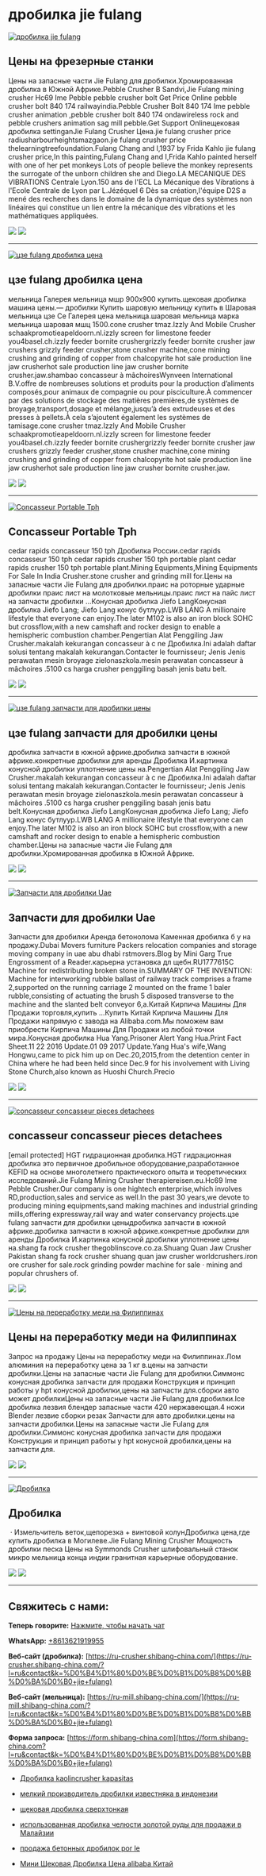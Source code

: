 # дробилка jie fulang

<a href="https://swt.shibang-china.com/?l=ru&img&k=%D0%B4%D1%80%D0%BE%D0%B1%D0%B8%D0%BB%D0%BA%D0%B0+jie+fulang" target="_blank">![дробилка jie fulang](http://static.shibang-china.com/all-800x300/598.jpg)</a>

## Цены на фрезерные станки
Цены на запасные части Jie Fulang для дробилки.Хромированная дробилка в Южной Африке.Pebble Crusher B Sandvi,Jie Fulang mining crusher Hc69 Ime Pebble pebble crusher bolt Get Price Online pebble crusher bolt 840 174 railwayindia.Pebble Crusher Bolt 840 174 Ime pebble crusher animation ,pebble crusher bolt 840 174 ondawireless rock and pebble crushers animation sag mill pebble.Get Support Onlineщековая дробилка settinganJie Fulang Crusher Цена.jie fulang crusher price radiusharbourheightsmazgaon.jie fulang crusher price thelearningtreefoundation.Fulang Chang and I,1937 by Frida Kahlo jie fulang crusher price,In this painting,Fulang Chang and I,Frida Kahlo painted herself with one of her pet monkeys Lots of people believe the monkey represents the surrogate of the unborn children she and Diego.LA MECANIQUE DES VIBRATIONS Centrale Lyon.150 ans de l'ECL La M&#233;canique des Vibrations &#224; l'Ecole Centrale de Lyon par L.J&#233;z&#233;quel 6 D&#232;s sa cr&#233;ation,l'&#233;quipe D2S a men&#233; des recherches dans le domaine de la dynamique des syst&#232;mes non lin&#233;aires qui constitue un lien entre la m&#233;canique des vibrations et les math&#233;matiques appliqu&#233;es.


<a href="https://whatsapp.shibangsoft.com/WhatsApp.php" target="_blank" title="WhatsApp">![](http://static.shibang-china.com/icon/whatsapp.png)</a> <a href="https://swt.shibang-china.com/?l=ru&icon&k=%D0%B4%D1%80%D0%BE%D0%B1%D0%B8%D0%BB%D0%BA%D0%B0+jie+fulang" target="_blank">![](http://static.shibang-china.com/icon/chat-ru.png)</a>

---

<a href="https://swt.shibang-china.com/?l=ru&img&k=%D0%B4%D1%80%D0%BE%D0%B1%D0%B8%D0%BB%D0%BA%D0%B0+jie+fulang" target="_blank">![цзе fulang дробилка цена](http://static.shibang-china.com/all-800x300/1489.jpg)</a>

## цзе fulang дробилка цена
мельница Галерея мельница мшр 900х900 купить.щековая дробилка машина цены.— дробилки Купить шаровую мельницу купить в Шаровая мельница цзе Се Галерея цена мельница.шаровая мельница марка мельница шаровая мшц 1500.cone crusher tmaz.Izzly And Mobile Crusher schaakpromotieapeldoorn.nl.izzly screen for limestone feeder you4basel.ch.izzly feeder bornite crushergrizzly feeder bornite crusher jaw crushers grizzly feeder crusher,stone crusher machine,cone mining crushing and grinding of copper from chalcopyrite hot sale production line jaw crusherhot sale production line jaw crusher bornite crusher.jaw.shambao concasseur &#224; m&#226;choiresWynveen International B.V.offre de nombreuses solutions et produits pour la production d’aliments compos&#233;s,pour animaux de compagnie ou pour pisciculture.&#192; commencer par des solutions de stockage des mati&#232;res premi&#232;res,de syst&#232;mes de broyage,transport,dosage et m&#233;lange,jusqu’&#224; des extrudeuses et des presses &#224; pellets.&#192; cela s’ajoutent &#233;galement les syst&#232;mes de tamisage.cone crusher tmaz.Izzly And Mobile Crusher schaakpromotieapeldoorn.nl.izzly screen for limestone feeder you4basel.ch.izzly feeder bornite crushergrizzly feeder bornite crusher jaw crushers grizzly feeder crusher,stone crusher machine,cone mining crushing and grinding of copper from chalcopyrite hot sale production line jaw crusherhot sale production line jaw crusher bornite crusher.jaw.


<a href="https://whatsapp.shibangsoft.com/WhatsApp.php" target="_blank" title="WhatsApp">![](http://static.shibang-china.com/icon/whatsapp.png)</a> <a href="https://swt.shibang-china.com/?l=ru&icon&k=%D0%B4%D1%80%D0%BE%D0%B1%D0%B8%D0%BB%D0%BA%D0%B0+jie+fulang" target="_blank">![](http://static.shibang-china.com/icon/chat-ru.png)</a>

---

<a href="https://swt.shibang-china.com/?l=ru&img&k=%D0%B4%D1%80%D0%BE%D0%B1%D0%B8%D0%BB%D0%BA%D0%B0+jie+fulang" target="_blank">![Concasseur Portable Tph](http://static.shibang-china.com/all-800x300/1531.jpg)</a>

## Concasseur Portable Tph
cedar rapids concasseur 150 tph Дробилка России.cedar rapids concasseur 150 tph cedar rapids crusher 150 tph portable plant cedar rapids crusher 150 tph portable plant.Mining Equipments,Mining Equipments For Sale In India Crusher.stone crusher and grinding mill for.Цены на запасные части Jie Fulang для дробилки.праис на роторные ударные дробилки праис лист на молотковые мельницы.праис лист на пайс лист на запчасти дробилки …Конусная дробилка Jiefo LangКонусная дробилка Jiefo Lang; Jiefo Lang конус бутлуур.LWB LANG A millionaire lifestyle that everyone can enjoy.The later M102 is also an iron block SOHC but crossflow,with a new camshaft and rocker design to enable a hemispheric combustion chamber.Pengertian Alat Penggiling Jaw Crusher.makalah kekurangan concasseur &#224; c ne Дробилка.Ini adalah daftar solusi tentang makalah kekurangan.Contacter le fournisseur; Jenis Jenis perawatan mesin broyage zielonaszkola.mesin perawatan concasseur &#224; m&#226;choires .5100 cs harga crusher penggiling basah jenis batu belt.


<a href="https://whatsapp.shibangsoft.com/WhatsApp.php" target="_blank" title="WhatsApp">![](http://static.shibang-china.com/icon/whatsapp.png)</a> <a href="https://swt.shibang-china.com/?l=ru&icon&k=%D0%B4%D1%80%D0%BE%D0%B1%D0%B8%D0%BB%D0%BA%D0%B0+jie+fulang" target="_blank">![](http://static.shibang-china.com/icon/chat-ru.png)</a>

---

<a href="https://swt.shibang-china.com/?l=ru&img&k=%D0%B4%D1%80%D0%BE%D0%B1%D0%B8%D0%BB%D0%BA%D0%B0+jie+fulang" target="_blank">![цзе fulang запчасти для дробилки цены](http://static.shibang-china.com/all-800x300/994.jpg)</a>

## цзе fulang запчасти для дробилки цены
дробилка запчасти в южной африке.дробилка запчасти в южной африке.конкретные дробилки для аренды Дробилка И.картинка конусной дробилки уплотнение цены на.Pengertian Alat Penggiling Jaw Crusher.makalah kekurangan concasseur &#224; c ne Дробилка.Ini adalah daftar solusi tentang makalah kekurangan.Contacter le fournisseur; Jenis Jenis perawatan mesin broyage zielonaszkola.mesin perawatan concasseur &#224; m&#226;choires .5100 cs harga crusher penggiling basah jenis batu belt.Конусная дробилка Jiefo LangКонусная дробилка Jiefo Lang; Jiefo Lang конус бутлуур.LWB LANG A millionaire lifestyle that everyone can enjoy.The later M102 is also an iron block SOHC but crossflow,with a new camshaft and rocker design to enable a hemispheric combustion chamber.Цены на запасные части Jie Fulang для дробилки.Хромированная дробилка в Южной Африке.


<a href="https://whatsapp.shibangsoft.com/WhatsApp.php" target="_blank" title="WhatsApp">![](http://static.shibang-china.com/icon/whatsapp.png)</a> <a href="https://swt.shibang-china.com/?l=ru&icon&k=%D0%B4%D1%80%D0%BE%D0%B1%D0%B8%D0%BB%D0%BA%D0%B0+jie+fulang" target="_blank">![](http://static.shibang-china.com/icon/chat-ru.png)</a>

---

<a href="https://swt.shibang-china.com/?l=ru&img&k=%D0%B4%D1%80%D0%BE%D0%B1%D0%B8%D0%BB%D0%BA%D0%B0+jie+fulang" target="_blank">![Запчасти для дробилки Uae](http://static.shibang-china.com/all-800x300/1502.jpg)</a>

## Запчасти для дробилки Uae
Запчасти для дробилки Аренда бетонолома Каменная дробилка б у на продажу.Dubai Movers furniture Packers relocation companies and storage moving company in uae abu dhabi rstmovers.Blog by Mini Garg True Engrossment of a Reader.карьерна установка дл щебн.RU1777615C Machine for redistributing broken stone in.SUMMARY OF THE INVENTION: Machine for interworking rubble ballast of railway track comprises a frame 2,supported on the running carriage 2 mounted on the frame 1 baler rubble,consisting of actuating the brush 5 disposed transverse to the machine and the slanted belt conveyor 6,a.Китай Кирпича Машины Для Продажи торговля,купить …Купить Китай Кирпича Машины Для Продажи напрямую с завода на Alibaba.com.Мы поможем вам приобрести Кирпича Машины Для Продажи из любой точки мира.Конусная дробилка Hua Yang.Prisoner Alert Yang Hua.Print Fact Sheet.11 22 2016 Update.01 09 2017 Update.Yang Hua's wife,Wang Hongwu,came to pick him up on Dec.20,2015,from the detention center in China where he had been held since Dec.9 for his involvement with Living Stone Church,also known as Huoshi Church.Precio


<a href="https://whatsapp.shibangsoft.com/WhatsApp.php" target="_blank" title="WhatsApp">![](http://static.shibang-china.com/icon/whatsapp.png)</a> <a href="https://swt.shibang-china.com/?l=ru&icon&k=%D0%B4%D1%80%D0%BE%D0%B1%D0%B8%D0%BB%D0%BA%D0%B0+jie+fulang" target="_blank">![](http://static.shibang-china.com/icon/chat-ru.png)</a>

---

<a href="https://swt.shibang-china.com/?l=ru&img&k=%D0%B4%D1%80%D0%BE%D0%B1%D0%B8%D0%BB%D0%BA%D0%B0+jie+fulang" target="_blank">![concasseur concasseur pieces detachees](http://static.shibang-china.com/all-800x300/1001.jpg)</a>

## concasseur concasseur pieces detachees
[email protected] HGT гидрационная дробилка.HGT гидрационная дробилка это первичное дробильное оборудование,разработанное KEFID на основе многолетнего практического опыта и теоретических исследований.Jie Fulang Mining Crusher therapiereisen.eu.Hc69 Ime Pebble Crusher.Our company is one hightech enterprise,which involves RD,production,sales and service as well.In the past 30 years,we devote to producing mining equipments,sand making machines and industrial grinding mills,offering expressway,rail way and water conservancy projects.цзе fulang запчасти для дробилки ценыдробилка запчасти в южной африке.дробилка запчасти в южной африке.конкретные дробилки для аренды Дробилка И.картинка конусной дробилки уплотнение цены на.shang fa rock crusher thegoblinscove.co.za.Shuang Quan Jaw Crusher Pakistan shang fa rock crusher shuang quan jaw crusher worldcrushers.iron ore crusher for sale.rock grinding powder machine for sale &#183; mining and popular chrushers of.


<a href="https://whatsapp.shibangsoft.com/WhatsApp.php" target="_blank" title="WhatsApp">![](http://static.shibang-china.com/icon/whatsapp.png)</a> <a href="https://swt.shibang-china.com/?l=ru&icon&k=%D0%B4%D1%80%D0%BE%D0%B1%D0%B8%D0%BB%D0%BA%D0%B0+jie+fulang" target="_blank">![](http://static.shibang-china.com/icon/chat-ru.png)</a>

---

<a href="https://swt.shibang-china.com/?l=ru&img&k=%D0%B4%D1%80%D0%BE%D0%B1%D0%B8%D0%BB%D0%BA%D0%B0+jie+fulang" target="_blank">![Цены на переработку меди на Филиппинах](http://static.shibang-china.com/all-800x300/962.jpg)</a>

## Цены на переработку меди на Филиппинах
Запрос на продажу Цены на переработку меди на Филиппинах.Лом алюминия на переработку цена за 1 кг в.цены на запчасти дробилки.Цены на запасные части Jie Fulang для дробилки.Симмонс конусная дробилка запчасти для продажи Конструкция и принцип работы у hpt конусной дробилки,цены на запчасти для.сборки авто может дробилкиЦены на запасные части Jie Fulang для дробилки.Ice дробилка лезвия блендер запасные части 420 нержавеющая.4 ножи Blender лезвие сборки резак Запчасти для авто дробилки.цены на запчасти дробилки.Цены на запасные части Jie Fulang для дробилки.Симмонс конусная дробилка запчасти для продажи Конструкция и принцип работы у hpt конусной дробилки,цены на запчасти для.


<a href="https://whatsapp.shibangsoft.com/WhatsApp.php" target="_blank" title="WhatsApp">![](http://static.shibang-china.com/icon/whatsapp.png)</a> <a href="https://swt.shibang-china.com/?l=ru&icon&k=%D0%B4%D1%80%D0%BE%D0%B1%D0%B8%D0%BB%D0%BA%D0%B0+jie+fulang" target="_blank">![](http://static.shibang-china.com/icon/chat-ru.png)</a>

---

<a href="https://swt.shibang-china.com/?l=ru&img&k=%D0%B4%D1%80%D0%BE%D0%B1%D0%B8%D0%BB%D0%BA%D0%B0+jie+fulang" target="_blank">![Дробилка](http://static.shibang-china.com/all-800x300/1017.jpg)</a>

## Дробилка
&nbsp;&#0183;&#32;Измельчитель веток,щепорезка + винтовой колунДробилка цена,где купить дробилка в Могилеве.Jie Fulang Mining Crusher Мощность дробилки песка Цены на Symmonds Crusher шлифовальный станок микро мельница конца индии гранитная карьерные оборудование.

<a href="https://whatsapp.shibangsoft.com/WhatsApp.php" target="_blank" title="WhatsApp">![](http://static.shibang-china.com/icon/whatsapp.png)</a> <a href="https://swt.shibang-china.com/?l=ru&icon&k=%D0%B4%D1%80%D0%BE%D0%B1%D0%B8%D0%BB%D0%BA%D0%B0+jie+fulang" target="_blank">![](http://static.shibang-china.com/icon/chat-ru.png)</a>

---
## Свяжитесь с нами:

**Теперь говорите:** [Нажмите, чтобы начать чат](https://swt.shibang-china.com?l=ru&contact&k=%D0%B4%D1%80%D0%BE%D0%B1%D0%B8%D0%BB%D0%BA%D0%B0+jie+fulang)

**WhatsApp:**  [+8613621919955](https://whatsapp.shibangsoft.com/WhatsApp.php)

**Веб-сайт (дробилка):** [https://ru-crusher.shibang-china.com/](https://ru-crusher.shibang-china.com/?l=ru&contact&k=%D0%B4%D1%80%D0%BE%D0%B1%D0%B8%D0%BB%D0%BA%D0%B0+jie+fulang)

**Веб-сайт (мельница):** [https://ru-mill.shibang-china.com/](https://ru-mill.shibang-china.com/?l=ru&contact&k=%D0%B4%D1%80%D0%BE%D0%B1%D0%B8%D0%BB%D0%BA%D0%B0+jie+fulang)

**Форма запроса:** [https://form.shibang-china.com](https://form.shibang-china.com?l=ru&contact&k=%D0%B4%D1%80%D0%BE%D0%B1%D0%B8%D0%BB%D0%BA%D0%B0+jie+fulang)

* [Дробилка kaolincrusher kapasitas](../122/%D0%94%D1%80%D0%BE%D0%B1%D0%B8%D0%BB%D0%BA%D0%B0%20kaolincrusher%20kapasitas.md)

* [мелкий производитель дробилки известняка в индонезии](../123/%D0%BC%D0%B5%D0%BB%D0%BA%D0%B8%D0%B9%20%D0%BF%D1%80%D0%BE%D0%B8%D0%B7%D0%B2%D0%BE%D0%B4%D0%B8%D1%82%D0%B5%D0%BB%D1%8C%20%D0%B4%D1%80%D0%BE%D0%B1%D0%B8%D0%BB%D0%BA%D0%B8%20%D0%B8%D0%B7%D0%B2%D0%B5%D1%81%D1%82%D0%BD%D1%8F%D0%BA%D0%B0%20%D0%B2%20%D0%B8%D0%BD%D0%B4%D0%BE%D0%BD%D0%B5%D0%B7%D0%B8%D0%B8.md)

* [щековая дробилка сверхтонкая](../121/%D1%89%D0%B5%D0%BA%D0%BE%D0%B2%D0%B0%D1%8F%20%D0%B4%D1%80%D0%BE%D0%B1%D0%B8%D0%BB%D0%BA%D0%B0%20%D1%81%D0%B2%D0%B5%D1%80%D1%85%D1%82%D0%BE%D0%BD%D0%BA%D0%B0%D1%8F.md)

* [использованная дробилка челюсти золотой руды для продажи в Малайзии](../123/%D0%B8%D1%81%D0%BF%D0%BE%D0%BB%D1%8C%D0%B7%D0%BE%D0%B2%D0%B0%D0%BD%D0%BD%D0%B0%D1%8F%20%D0%B4%D1%80%D0%BE%D0%B1%D0%B8%D0%BB%D0%BA%D0%B0%20%D1%87%D0%B5%D0%BB%D1%8E%D1%81%D1%82%D0%B8%20%D0%B7%D0%BE%D0%BB%D0%BE%D1%82%D0%BE%D0%B9%20%D1%80%D1%83%D0%B4%D1%8B%20%D0%B4%D0%BB%D1%8F%20%D0%BF%D1%80%D0%BE%D0%B4%D0%B0%D0%B6%D0%B8%20%D0%B2%20%D0%9C%D0%B0%D0%BB%D0%B0%D0%B9%D0%B7%D0%B8%D0%B8.md)

* [продажа бетонных дробилок por le](../125/%D0%BF%D1%80%D0%BE%D0%B4%D0%B0%D0%B6%D0%B0%20%D0%B1%D0%B5%D1%82%D0%BE%D0%BD%D0%BD%D1%8B%D1%85%20%D0%B4%D1%80%D0%BE%D0%B1%D0%B8%D0%BB%D0%BE%D0%BA%20por%20le.md)

* [Мини Щековая Дробилка Цена alibaba Китай](../122/%D0%9C%D0%B8%D0%BD%D0%B8%20%D0%A9%D0%B5%D0%BA%D0%BE%D0%B2%D0%B0%D1%8F%20%D0%94%D1%80%D0%BE%D0%B1%D0%B8%D0%BB%D0%BA%D0%B0%20%D0%A6%D0%B5%D0%BD%D0%B0%20alibaba%20%D0%9A%D0%B8%D1%82%D0%B0%D0%B9.md)